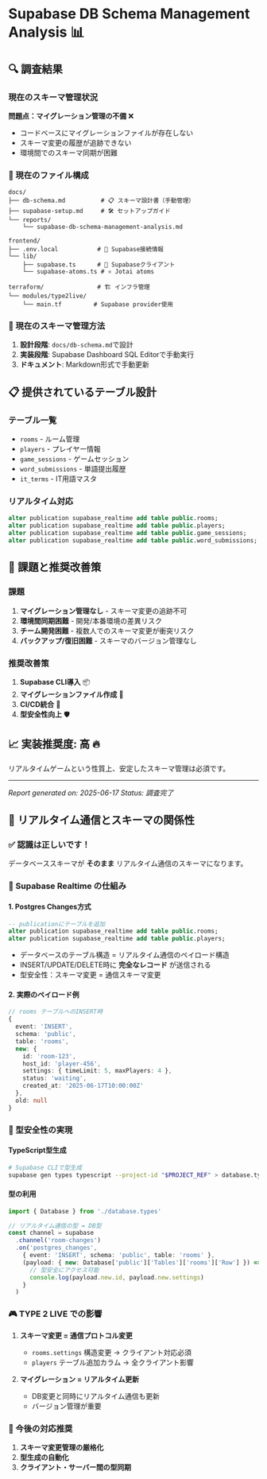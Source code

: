 # Supabase DB Schema Management Analysis 📊

## 🔍 調査結果

### 現在のスキーマ管理状況

**問題点：マイグレーション管理の不備** ❌
- コードベースにマイグレーションファイルが存在しない
- スキーマ変更の履歴が追跡できない
- 環境間でのスキーマ同期が困難

### 📁 現在のファイル構成

```
docs/
├── db-schema.md          # 📋 スキーマ設計書（手動管理）
├── supabase-setup.md     # 🛠️ セットアップガイド
└── reports/
    └── supabase-db-schema-management-analysis.md

frontend/
├── .env.local           # 🔑 Supabase接続情報
└── lib/
    ├── supabase.ts      # 📡 Supabaseクライアント
    └── supabase-atoms.ts # ⚛️ Jotai atoms

terraform/               # 🏗️ インフラ管理
└── modules/type2live/
    └── main.tf         # Supabase provider使用
```

### 🎯 現在のスキーマ管理方法

1. **設計段階**: `docs/db-schema.md`で設計
2. **実装段階**: Supabase Dashboard SQL Editorで手動実行
3. **ドキュメント**: Markdown形式で手動更新

## 📋 提供されているテーブル設計

### テーブル一覧
- `rooms` - ルーム管理
- `players` - プレイヤー情報
- `game_sessions` - ゲームセッション
- `word_submissions` - 単語提出履歴
- `it_terms` - IT用語マスタ

### リアルタイム対応
```sql
alter publication supabase_realtime add table public.rooms;
alter publication supabase_realtime add table public.players;
alter publication supabase_realtime add table public.game_sessions;
alter publication supabase_realtime add table public.word_submissions;
```

## 🚨 課題と推奨改善策

### 課題
1. **マイグレーション管理なし** - スキーマ変更の追跡不可
2. **環境間同期困難** - 開発/本番環境の差異リスク
3. **チーム開発困難** - 複数人でのスキーマ変更が衝突リスク
4. **バックアップ/復旧困難** - スキーマのバージョン管理なし

### 推奨改善策
1. **Supabase CLI導入** 📦
2. **マイグレーションファイル作成** 📝
3. **CI/CD統合** 🔄
4. **型安全性向上** 🛡️

## 📈 実装推奨度: 高 🔥

リアルタイムゲームという性質上、安定したスキーマ管理は必須です。

---
*Report generated on: 2025-06-17*
*Status: 調査完了*

## 🎯 リアルタイム通信とスキーマの関係性

### ✅ **認識は正しいです！** 

データベーススキーマが **そのまま** リアルタイム通信のスキーマになります。

### 📡 Supabase Realtime の仕組み

#### 1. **Postgres Changes方式**
```sql
-- publicationにテーブルを追加
alter publication supabase_realtime add table public.rooms;
alter publication supabase_realtime add table public.players;
```

- データベースのテーブル構造 = リアルタイム通信のペイロード構造
- INSERT/UPDATE/DELETE時に **完全なレコード** が送信される
- 型安全性：スキーマ変更 = 通信スキーマ変更

#### 2. **実際のペイロード例**
```typescript
// rooms テーブルへのINSERT時
{
  event: 'INSERT',
  schema: 'public', 
  table: 'rooms',
  new: {
    id: 'room-123',
    host_id: 'player-456',
    settings: { timeLimit: 5, maxPlayers: 4 },
    status: 'waiting',
    created_at: '2025-06-17T10:00:00Z'
  },
  old: null
}
```

### 🔧 型安全性の実現

#### TypeScript型生成
```bash
# Supabase CLIで型生成
supabase gen types typescript --project-id "$PROJECT_REF" > database.types.ts
```

#### 型の利用
```typescript
import { Database } from './database.types'

// リアルタイム通信の型 = DB型
const channel = supabase
  .channel('room-changes')
  .on('postgres_changes', 
    { event: 'INSERT', schema: 'public', table: 'rooms' },
    (payload: { new: Database['public']['Tables']['rooms']['Row'] }) => {
      // 型安全にアクセス可能
      console.log(payload.new.id, payload.new.settings)
    }
  )
```

### 🎮 TYPE 2 LIVE での影響

1. **スキーマ変更 = 通信プロトコル変更** 
   - `rooms.settings` 構造変更 → クライアント対応必須
   - `players` テーブル追加カラム → 全クライアント影響

2. **マイグレーション = リアルタイム更新**
   - DB変更と同時にリアルタイム通信も更新
   - バージョン管理が重要

### 🚨 今後の対応推奨

1. **スキーマ変更管理の厳格化**
2. **型生成の自動化**
3. **クライアント・サーバー間の型同期**

